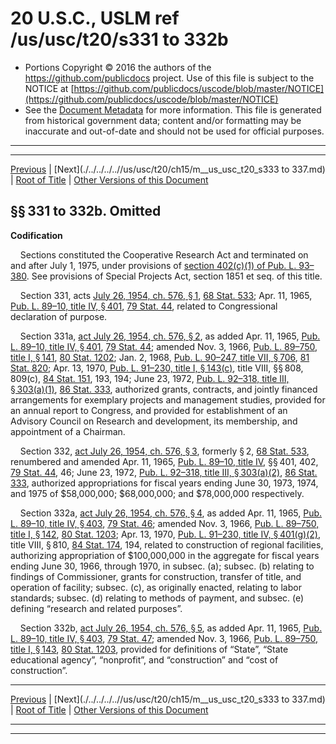 ---
---

# 20 U.S.C., USLM ref /us/usc/t20/s331 to 332b

* Portions Copyright © 2016 the authors of the https://github.com/publicdocs project.
  Use of this file is subject to the NOTICE at [https://github.com/publicdocs/uscode/blob/master/NOTICE](https://github.com/publicdocs/uscode/blob/master/NOTICE)
* See the [Document Metadata](././../../../..//README.md) for more information.
  This file is generated from historical government data; content and/or formatting may be inaccurate and out-of-date and should not be used for official purposes.

----------
----------

[Previous](./../../../..//us/usc/t20/ch15/m__us_usc_t20_ch15.md) | [Next](./../../../..//us/usc/t20/ch15/m__us_usc_t20_s333 to 337.md) | [Root of Title](./../../../../) | [Other Versions of this Document](https://publicdocs.github.io/go/links?ns=uslm&ref=%2Fus%2Fusc%2Ft20%2Fs331+to+332b)

## §§ 331 to 332b. Omitted

 __Codification__ 

    Sections constituted the Cooperative Research Act and terminated on and after July 1, 1975, under provisions of [section 402(c)(1) of Pub. L. 93–380][/us/pl/93/380/s402/c/1]. See provisions of Special Projects Act, section 1851 et seq. of this title.

    Section 331, acts [July 26, 1954, ch. 576, § 1][/us/act/1954-07-26/ch576/s1], [68 Stat. 533][/us/stat/68/533]; Apr. 11, 1965, [Pub. L. 89–10, title IV, § 401][/us/pl/89/10/s401], [79 Stat. 44][/us/stat/79/44], related to Congressional declaration of purpose.

    Section 331a, [act July 26, 1954, ch. 576, § 2][/us/act/1954-07-26/ch576/s2], as added Apr. 11, 1965, [Pub. L. 89–10, title IV, § 401][/us/pl/89/10/s401], [79 Stat. 44][/us/stat/79/44]; amended Nov. 3, 1966, [Pub. L. 89–750, title I, § 141][/us/pl/89/750/s141], [80 Stat. 1202][/us/stat/80/1202]; Jan. 2, 1968, [Pub. L. 90–247, title VII, § 706][/us/pl/90/247/s706], [81 Stat. 820][/us/stat/81/820]; Apr. 13, 1970, [Pub. L. 91–230, title I, § 143(c)][/us/pl/91/230/s143/c], title VIII, §§ 808, 809(c), [84 Stat. 151][/us/stat/84/151], 193, 194; June 23, 1972, [Pub. L. 92–318, title III, § 303(a)(1)][/us/pl/92/318/s303/a/1], [86 Stat. 333][/us/stat/86/333], authorized grants, contracts, and jointly financed arrangements for exemplary projects and management studies, provided for an annual report to Congress, and provided for establishment of an Advisory Council on Research and development, its membership, and appointment of a Chairman.

    Section 332, [act July 26, 1954, ch. 576, § 3][/us/act/1954-07-26/ch576/s3], formerly § 2, [68 Stat. 533][/us/stat/68/533], renumbered and amended Apr. 11, 1965, [Pub. L. 89–10, title IV][/us/pl/89/10], §§ 401, 402, [79 Stat. 44][/us/stat/79/44], 46; June 23, 1972, [Pub. L. 92–318, title III, § 303(a)(2)][/us/pl/92/318/s303/a/2], [86 Stat. 333][/us/stat/86/333], authorized appropriations for fiscal years ending June 30, 1973, 1974, and 1975 of $58,000,000; $68,000,000; and $78,000,000 respectively.

    Section 332a, [act July 26, 1954, ch. 576, § 4][/us/act/1954-07-26/ch576/s4], as added Apr. 11, 1965, [Pub. L. 89–10, title IV, § 403][/us/pl/89/10/s403], [79 Stat. 46][/us/stat/79/46]; amended Nov. 3, 1966, [Pub. L. 89–750, title I, § 142][/us/pl/89/750/s142], [80 Stat. 1203][/us/stat/80/1203]; Apr. 13, 1970, [Pub. L. 91–230, title IV, § 401(g)(2)][/us/pl/91/230/s401/g/2], title VIII, § 810, [84 Stat. 174][/us/stat/84/174], 194, related to construction of regional facilities, authorizing appropriation of $100,000,000 in the aggregate for fiscal years ending June 30, 1966, through 1970, in subsec. (a); subsec. (b) relating to findings of Commissioner, grants for construction, transfer of title, and operation of facility; subsec. (c), as originally enacted, relating to labor standards; subsec. (d) relating to methods of payment, and subsec. (e) defining “research and related purposes”.

    Section 332b, [act July 26, 1954, ch. 576, § 5][/us/act/1954-07-26/ch576/s5], as added Apr. 11, 1965, [Pub. L. 89–10, title IV, § 403][/us/pl/89/10/s403], [79 Stat. 47][/us/stat/79/47]; amended Nov. 3, 1966, [Pub. L. 89–750, title I, § 143][/us/pl/89/750/s143], [80 Stat. 1203][/us/stat/80/1203], provided for definitions of “State”, “State educational agency”, “nonprofit”, and “construction” and “cost of construction”.

----------

[Previous](./../../../..//us/usc/t20/ch15/m__us_usc_t20_ch15.md) | [Next](./../../../..//us/usc/t20/ch15/m__us_usc_t20_s333 to 337.md) | [Root of Title](./../../../../) | [Other Versions of this Document](https://publicdocs.github.io/go/links?ns=uslm&ref=%2Fus%2Fusc%2Ft20%2Fs331+to+332b)

----------
----------

[/us/pl/93/380/s402/c/1]: https://publicdocs.github.io/go/links?ns=uslm&ref=%2Fus%2Fpl%2F93%2F380%2Fs402%2Fc%2F1
[/us/act/1954-07-26/ch576/s1]: https://publicdocs.github.io/go/links?ns=uslm&ref=%2Fus%2Fact%2F1954-07-26%2Fch576%2Fs1
[/us/stat/68/533]: https://publicdocs.github.io/go/links?ns=uslm&ref=%2Fus%2Fstat%2F68%2F533
[/us/pl/89/10/s401]: https://publicdocs.github.io/go/links?ns=uslm&ref=%2Fus%2Fpl%2F89%2F10%2Fs401
[/us/stat/79/44]: https://publicdocs.github.io/go/links?ns=uslm&ref=%2Fus%2Fstat%2F79%2F44
[/us/act/1954-07-26/ch576/s2]: https://publicdocs.github.io/go/links?ns=uslm&ref=%2Fus%2Fact%2F1954-07-26%2Fch576%2Fs2
[/us/pl/89/10/s401]: https://publicdocs.github.io/go/links?ns=uslm&ref=%2Fus%2Fpl%2F89%2F10%2Fs401
[/us/stat/79/44]: https://publicdocs.github.io/go/links?ns=uslm&ref=%2Fus%2Fstat%2F79%2F44
[/us/pl/89/750/s141]: https://publicdocs.github.io/go/links?ns=uslm&ref=%2Fus%2Fpl%2F89%2F750%2Fs141
[/us/stat/80/1202]: https://publicdocs.github.io/go/links?ns=uslm&ref=%2Fus%2Fstat%2F80%2F1202
[/us/pl/90/247/s706]: https://publicdocs.github.io/go/links?ns=uslm&ref=%2Fus%2Fpl%2F90%2F247%2Fs706
[/us/stat/81/820]: https://publicdocs.github.io/go/links?ns=uslm&ref=%2Fus%2Fstat%2F81%2F820
[/us/pl/91/230/s143/c]: https://publicdocs.github.io/go/links?ns=uslm&ref=%2Fus%2Fpl%2F91%2F230%2Fs143%2Fc
[/us/stat/84/151]: https://publicdocs.github.io/go/links?ns=uslm&ref=%2Fus%2Fstat%2F84%2F151
[/us/pl/92/318/s303/a/1]: https://publicdocs.github.io/go/links?ns=uslm&ref=%2Fus%2Fpl%2F92%2F318%2Fs303%2Fa%2F1
[/us/stat/86/333]: https://publicdocs.github.io/go/links?ns=uslm&ref=%2Fus%2Fstat%2F86%2F333
[/us/act/1954-07-26/ch576/s3]: https://publicdocs.github.io/go/links?ns=uslm&ref=%2Fus%2Fact%2F1954-07-26%2Fch576%2Fs3
[/us/stat/68/533]: https://publicdocs.github.io/go/links?ns=uslm&ref=%2Fus%2Fstat%2F68%2F533
[/us/pl/89/10]: https://publicdocs.github.io/go/links?ns=uslm&ref=%2Fus%2Fpl%2F89%2F10
[/us/stat/79/44]: https://publicdocs.github.io/go/links?ns=uslm&ref=%2Fus%2Fstat%2F79%2F44
[/us/pl/92/318/s303/a/2]: https://publicdocs.github.io/go/links?ns=uslm&ref=%2Fus%2Fpl%2F92%2F318%2Fs303%2Fa%2F2
[/us/stat/86/333]: https://publicdocs.github.io/go/links?ns=uslm&ref=%2Fus%2Fstat%2F86%2F333
[/us/act/1954-07-26/ch576/s4]: https://publicdocs.github.io/go/links?ns=uslm&ref=%2Fus%2Fact%2F1954-07-26%2Fch576%2Fs4
[/us/pl/89/10/s403]: https://publicdocs.github.io/go/links?ns=uslm&ref=%2Fus%2Fpl%2F89%2F10%2Fs403
[/us/stat/79/46]: https://publicdocs.github.io/go/links?ns=uslm&ref=%2Fus%2Fstat%2F79%2F46
[/us/pl/89/750/s142]: https://publicdocs.github.io/go/links?ns=uslm&ref=%2Fus%2Fpl%2F89%2F750%2Fs142
[/us/stat/80/1203]: https://publicdocs.github.io/go/links?ns=uslm&ref=%2Fus%2Fstat%2F80%2F1203
[/us/pl/91/230/s401/g/2]: https://publicdocs.github.io/go/links?ns=uslm&ref=%2Fus%2Fpl%2F91%2F230%2Fs401%2Fg%2F2
[/us/stat/84/174]: https://publicdocs.github.io/go/links?ns=uslm&ref=%2Fus%2Fstat%2F84%2F174
[/us/act/1954-07-26/ch576/s5]: https://publicdocs.github.io/go/links?ns=uslm&ref=%2Fus%2Fact%2F1954-07-26%2Fch576%2Fs5
[/us/pl/89/10/s403]: https://publicdocs.github.io/go/links?ns=uslm&ref=%2Fus%2Fpl%2F89%2F10%2Fs403
[/us/stat/79/47]: https://publicdocs.github.io/go/links?ns=uslm&ref=%2Fus%2Fstat%2F79%2F47
[/us/pl/89/750/s143]: https://publicdocs.github.io/go/links?ns=uslm&ref=%2Fus%2Fpl%2F89%2F750%2Fs143
[/us/stat/80/1203]: https://publicdocs.github.io/go/links?ns=uslm&ref=%2Fus%2Fstat%2F80%2F1203


